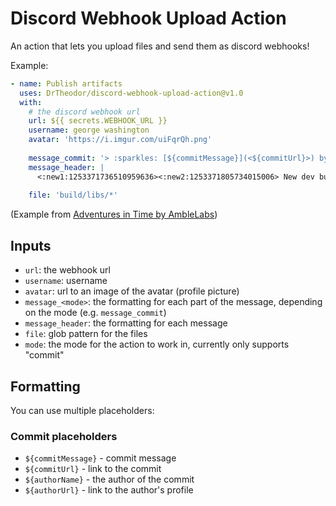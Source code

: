 # Discord Webhook Upload Action

An action that lets you upload files and send them as discord webhooks!

Example:
```yaml
- name: Publish artifacts
  uses: DrTheodor/discord-webhook-upload-action@v1.0
  with:
    # the discord webhook url
    url: ${{ secrets.WEBHOOK_URL }}
    username: george washington
    avatar: 'https://i.imgur.com/uiFqrQh.png'
    
    message_commit: '> :sparkles: [${commitMessage}](<${commitUrl}>) by [${authorName}](<${authorUrl}>)'
    message_header: |
      <:new1:1253371736510959636><:new2:1253371805734015006> New dev build `#${{ github.run_number }}`:
        
    file: 'build/libs/*'
```

(Example from [Adventures in Time by AmbleLabs](https://github.com/amblelabs/ait/blob/main/.github/workflows/publish-devbuilds.yml))


## Inputs
- `url`: the webhook url
- `username`: username
- `avatar`: url to an image of the avatar (profile picture)
- `message_<mode>`: the formatting for each part of the message, depending on the mode (e.g. `message_commit`)
- `message_header`: the formatting for each message
- `file`: glob pattern for the files
- `mode`: the mode for the action to work in, currently only supports "commit"

## Formatting
You can use multiple placeholders:

### Commit placeholders
- `${commitMessage}` - commit message
- `${commitUrl}` - link to the commit
- `${authorName}` - the author of the commit
- `${authorUrl}` - link to the author's profile